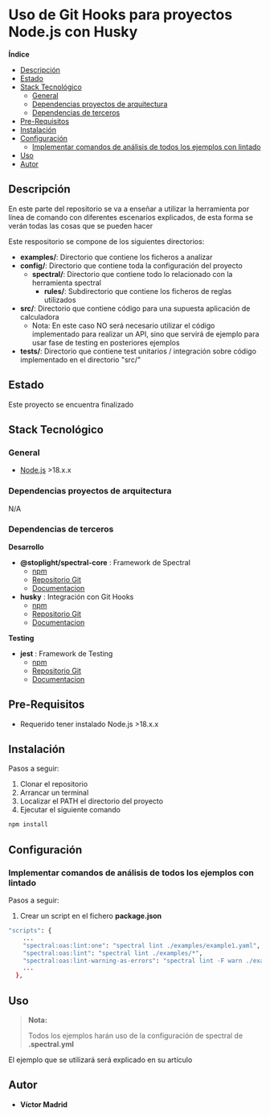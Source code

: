 <h1>Uso de Git Hooks para proyectos Node.js con Husky</h1>





**Índice**
- [Descripción](#descripción)
- [Estado](#estado)
- [Stack Tecnológico](#stack-tecnológico)
  - [General](#general)
  - [Dependencias proyectos de arquitectura](#dependencias-proyectos-de-arquitectura)
  - [Dependencias de terceros](#dependencias-de-terceros)
- [Pre-Requisitos](#pre-requisitos)
- [Instalación](#instalación)
- [Configuración](#configuración)
  - [Implementar comandos de análisis de todos los ejemplos con lintado](#implementar-comandos-de-análisis-de-todos-los-ejemplos-con-lintado)
- [Uso](#uso)
- [Autor](#autor)





## Descripción

En este parte del repositorio se va a enseñar a utilizar la herramienta por línea de comando con diferentes escenarios explicados, de esta forma se verán todas las cosas que se pueden hacer


Este respositorio se compone de los siguientes directorios:

* **examples/**: Directorio que contiene los ficheros a analizar
* **config/**: Directorio que contiene toda la configuración del proyecto
  * **spectral/**: Directorio que contiene todo lo relacionado con la herramienta spectral
    * **rules/**: Subdirectorio que contiene los ficheros de reglas utilizados
* **src/**: Directorio que contiene código para una supuesta aplicación de calculadora
  * Nota: En este caso NO será necesario utilizar el código implementado para realizar un API, sino que servirá de ejemplo para usar fase de testing en posteriores ejemplos
* **tests/**: Directorio que contiene test unitarios / integración sobre código implementado en el directorio "src/"





## Estado

Este proyecto se encuentra finalizado





## Stack Tecnológico

### General

* [Node.js](https://nodejs.org/es) >18.x.x


### Dependencias proyectos de arquitectura

N/A


### Dependencias de terceros

**Desarrollo**

* **@stoplight/spectral-core** : Framework de Spectral
  * [npm](https://www.npmjs.com/package/@stoplight/spectral-core)
  * [Repositorio Git](https://github.com/stoplightio/spectral)
  * [Documentacion](https://stoplight.io/open-source/spectral)
* **husky** : Integración con Git Hooks
  * [npm](https://www.npmjs.com/package/husky)
  * [Repositorio Git](https://github.com/typicode/husky)
  * [Documentacion](https://typicode.github.io/husky/)

**Testing**

* **jest** : Framework de Testing
  * [npm](https://www.npmjs.com/package/jest)
  * [Repositorio Git](https://github.com/jestjs/jest)
  * [Documentacion](https://jestjs.io/)





## Pre-Requisitos

* Requerido tener instalado Node.js >18.x.x





## Instalación

Pasos a seguir:

1. Clonar el repositorio
2. Arrancar un terminal
3. Localizar el PATH el directorio del proyecto
4. Ejecutar el siguiente comando

```bash
npm install
```







## Configuración



### Implementar comandos de análisis de todos los ejemplos con lintado

Pasos a seguir:

1. Crear un script en el fichero **package.json**

```bash
"scripts": {
    ...
    "spectral:oas:lint:one": "spectral lint ./examples/example1.yaml",
    "spectral:oas:lint": "spectral lint ./examples/*",
    "spectral:oas:lint-warning-as-errors": "spectral lint -F warn ./examples/*"
    ...
  },
```








## Uso

>**Nota:**
>
>Todos los ejemplos harán uso de la configuración de spectral de **.spectral.yml**

El ejemplo que se utilizará será explicado en su artículo


## Autor

* **Víctor Madrid**